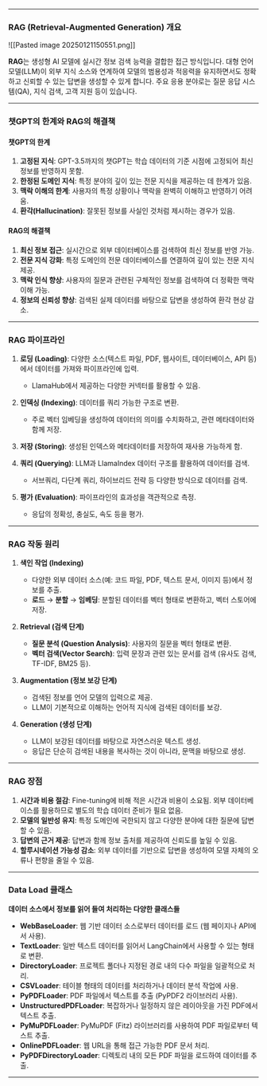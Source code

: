 
---
### RAG (Retrieval-Augmented Generation) 개요

![[Pasted image 20250121150551.png]]

**RAG**는 생성형 AI 모델에 실시간 정보 검색 능력을 결합한 접근 방식입니다. 대형 언어 모델(LLM)이 외부 지식 소스와 연계하여 모델의 범용성과 적응력을 유지하면서도 정확하고 신뢰할 수 있는 답변을 생성할 수 있게 합니다. 주요 응용 분야로는 질문 응답 시스템(QA), 지식 검색, 고객 지원 등이 있습니다.

---

### 챗GPT의 한계와 RAG의 해결책

#### 챗GPT의 한계

1. **고정된 지식**: GPT-3.5까지의 챗GPT는 학습 데이터의 기준 시점에 고정되어 최신 정보를 반영하지 못함.
2. **한정된 도메인 지식**: 특정 분야의 깊이 있는 전문 지식을 제공하는 데 한계가 있음.
3. **맥락 이해의 한계**: 사용자의 특정 상황이나 맥락을 완벽히 이해하고 반영하기 어려움.
4. **환각(Hallucination)**: 잘못된 정보를 사실인 것처럼 제시하는 경우가 있음.

#### RAG의 해결책

1. **최신 정보 접근**: 실시간으로 외부 데이터베이스를 검색하여 최신 정보를 반영 가능.
2. **전문 지식 강화**: 특정 도메인의 전문 데이터베이스를 연결하여 깊이 있는 전문 지식 제공.
3. **맥락 인식 향상**: 사용자의 질문과 관련된 구체적인 정보를 검색하여 더 정확한 맥락 이해 가능.
4. **정보의 신뢰성 향상**: 검색된 실제 데이터를 바탕으로 답변을 생성하여 환각 현상 감소.

---

### RAG 파이프라인

1. **로딩 (Loading)**: 다양한 소스(텍스트 파일, PDF, 웹사이트, 데이터베이스, API 등)에서 데이터를 가져와 파이프라인에 입력.
    - LlamaHub에서 제공하는 다양한 커넥터를 활용할 수 있음.
    
2. **인덱싱 (Indexing)**: 데이터를 쿼리 가능한 구조로 변환.
    - 주로 벡터 임베딩을 생성하여 데이터의 의미를 수치화하고, 관련 메타데이터와 함께 저장.
    
3. **저장 (Storing)**: 생성된 인덱스와 메타데이터를 저장하여 재사용 가능하게 함.
    
4. **쿼리 (Querying)**: LLM과 LlamaIndex 데이터 구조를 활용하여 데이터를 검색.
    - 서브쿼리, 다단계 쿼리, 하이브리드 전략 등 다양한 방식으로 데이터를 검색.
    
5. **평가 (Evaluation)**: 파이프라인의 효과성을 객관적으로 측정.
    - 응답의 정확성, 충실도, 속도 등을 평가.

---

### RAG 작동 원리

1. **색인 작업 (Indexing)**
    - 다양한 외부 데이터 소스(예: 코드 파일, PDF, 텍스트 문서, 이미지 등)에서 정보를 추출.
    - **로드** → **분할** → **임베딩**: 분할된 데이터를 벡터 형태로 변환하고, 벡터 스토어에 저장.
    
2. **Retrieval (검색 단계)**
    - **질문 분석 (Question Analysis)**: 사용자의 질문을 벡터 형태로 변환.
    - **벡터 검색(Vector Search)**: 입력 문장과 관련 있는 문서를 검색 (유사도 검색, TF-IDF, BM25 등).
    
3. **Augmentation (정보 보강 단계)**
    - 검색된 정보를 언어 모델의 입력으로 제공.
    - LLM이 기본적으로 이해하는 언어적 지식에 검색된 데이터를 보강.
    
4. **Generation (생성 단계)**
    - LLM이 보강된 데이터를 바탕으로 자연스러운 텍스트 생성.
    - 응답은 단순히 검색된 내용을 복사하는 것이 아니라, 문맥을 바탕으로 생성.

---

### RAG 장점

1. **시간과 비용 절감**: Fine-tuning에 비해 적은 시간과 비용이 소요됨. 외부 데이터베이스를 활용하므로 별도의 학습 데이터 준비가 필요 없음.
2. **모델의 일반성 유지**: 특정 도메인에 국한되지 않고 다양한 분야에 대한 질문에 답변할 수 있음.
3. **답변의 근거 제공**: 답변과 함께 정보 출처를 제공하여 신뢰도를 높일 수 있음.
4. **할루시네이션 가능성 감소**: 외부 데이터를 기반으로 답변을 생성하여 모델 자체의 오류나 편향을 줄일 수 있음.

---

### Data Load 클래스

**데이터 소스에서 정보를 읽어 들여 처리하는 다양한 클래스들**

- **WebBaseLoader**: 웹 기반 데이터 소스로부터 데이터를 로드 (웹 페이지나 API에서 사용).
- **TextLoader**: 일반 텍스트 데이터를 읽어서 LangChain에서 사용할 수 있는 형태로 변환.
- **DirectoryLoader**: 프로젝트 폴더나 지정된 경로 내의 다수 파일을 일괄적으로 처리.
- **CSVLoader**: 테이블 형태의 데이터를 처리하거나 데이터 분석 작업에 사용.
- **PyPDFLoader**: PDF 파일에서 텍스트를 추출 (PyPDF2 라이브러리 사용).
- **UnstructuredPDFLoader**: 복잡하거나 일정하지 않은 레이아웃을 가진 PDF에서 텍스트 추출.
- **PyMuPDFLoader**: PyMuPDF (Fitz) 라이브러리를 사용하여 PDF 파일로부터 텍스트 추출.
- **OnlinePDFLoader**: 웹 URL을 통해 접근 가능한 PDF 문서 처리.
- **PyPDFDirectoryLoader**: 디렉토리 내의 모든 PDF 파일을 로드하여 데이터를 추출.

---

